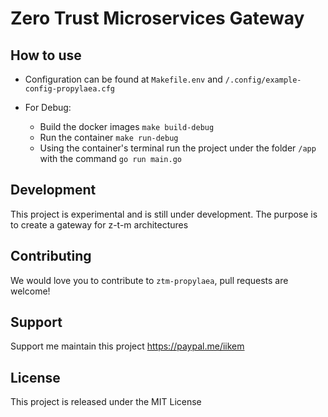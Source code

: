 # Zero Trust Microservices Gateway


## How to use

- Configuration can be found at ```Makefile.env``` and ```/.config/example-config-propylaea.cfg```

- For Debug:
   - Build the docker images ```make build-debug```
   - Run the container ```make run-debug```
   - Using the container's terminal run the project under the folder ```/app``` with the command ```go run main.go```



## Development

This project is experimental and is still under development. The purpose is to create a gateway for z-t-m architectures

## Contributing
We would love you to contribute to `ztm-propylaea`, pull requests are welcome!

## Support

Support me maintain this project https://paypal.me/iikem

## License
This project is released under the MIT License